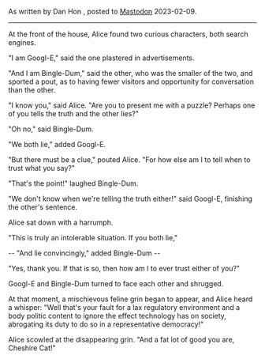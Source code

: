 As written by Dan Hon , posted to [Mastodon](https://dan.mastohon.com/@danhon/109832776316395199) 2023-02-09.

---

At the front of the house, Alice found two curious characters, both search engines. 

"I am Googl-E," said the one plastered in advertisements. 

"And I am Bingle-Dum," said the other, who was the smaller of the two, and sported a pout, as to having fewer visitors and opportunity for conversation than the other.

"I know you," said Alice. "Are you to present me with a puzzle? Perhaps  one of you tells the truth and the other lies?"

"Oh no," said Bingle-Dum.

"We both lie," added Googl-E. 

"But there must be a clue," pouted Alice. "For how else am I to tell when to trust what you say?"

"That's the point!" laughed Bingle-Dum. 

"We don't know when we're telling the truth either!" said Googl-E, finishing the other's sentence.

Alice sat down with a harrumph. 

"This is truly an intolerable situation. If you both lie," 

-- "And lie convincingly," added Bingle-Dum -- 

"Yes, thank you. If that is so, then how am I to ever trust either of you?" 

Googl-E and Bingle-Dum turned to face each other and shrugged.

At that moment, a mischievous feline grin began to appear, and Alice heard a whisper: "Well that's your fault for a lax regulatory environment and a body politic content to ignore the effect technology has on society, abrogating its duty to do so in a representative democracy!"

Alice scowled at the disappearing grin. "And a fat lot of good you are, Cheshire Cat!"